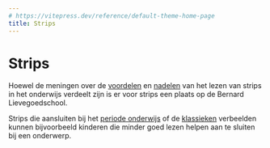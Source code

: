 ```yaml
---
# https://vitepress.dev/reference/default-theme-home-page
title: Strips
---
```

# Strips

Hoewel de meningen over de [voordelen](https://stripgids.org/project/onderwijs/) en [nadelen](https://www.tandfonline.com/doi/full/10.1080/03054985.2020.1723516) van het lezen van strips in het onderwijs verdeelt zijn is er voor strips een plaats op de Bernard Lievegoedschool.

Strips die aansluiten bij het [periode onderwijs](./periode) of de [klassieken](./klassieken) verbeelden kunnen bijvoorbeeld kinderen die minder goed lezen helpen aan te sluiten bij een onderwerp.
